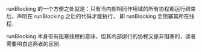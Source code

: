 runBlocking 的一个方便之处就是：只有当内部相同作用域的所有协程都运行结束后，声明在 runBlocking 之后的代码才能执行，
即 runBlocking 会阻塞其所在线程.


runBlocking 本身带有阻塞线程的意味，但其内部运行的协程又是非阻塞的，读者需要明白这两者的区别.